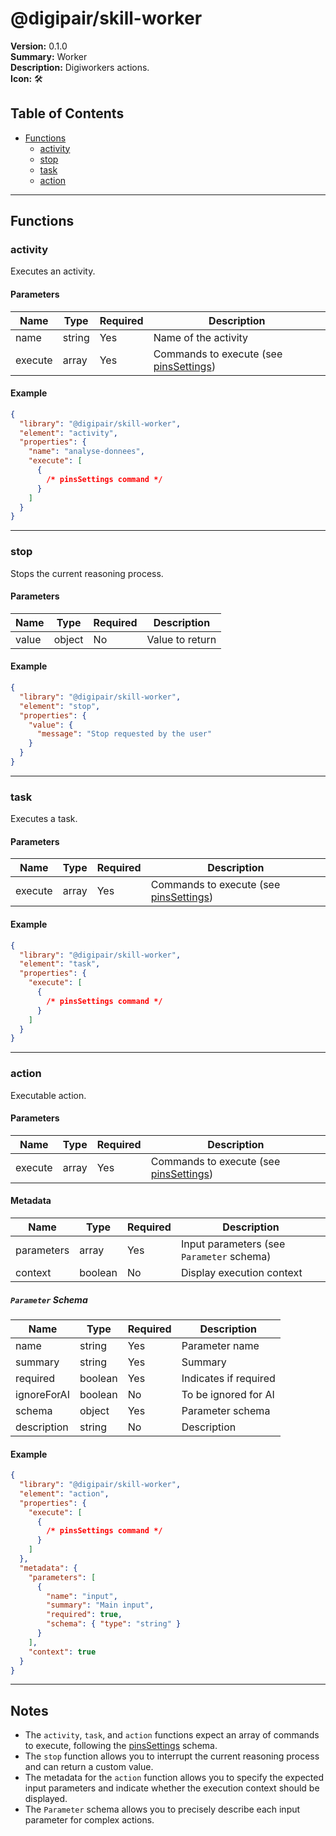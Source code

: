 # @digipair/skill-worker

**Version:** 0.1.0  
**Summary:** Worker  
**Description:** Digiworkers actions.  
**Icon:** 🛠

## Table of Contents

- [Functions](#functions)
  - [activity](#activity)
  - [stop](#stop)
  - [task](#task)
  - [action](#action)

---

## Functions

### activity

Executes an activity.

#### Parameters

| Name    | Type   | Required | Description                                                                        |
| ------- | ------ | -------- | ---------------------------------------------------------------------------------- |
| name    | string | Yes      | Name of the activity                                                               |
| execute | array  | Yes      | Commands to execute (see [pinsSettings](https://schemas.digipair.ai/pinsSettings)) |

#### Example

```json
{
  "library": "@digipair/skill-worker",
  "element": "activity",
  "properties": {
    "name": "analyse-donnees",
    "execute": [
      {
        /* pinsSettings command */
      }
    ]
  }
}
```

---

### stop

Stops the current reasoning process.

#### Parameters

| Name  | Type   | Required | Description     |
| ----- | ------ | -------- | --------------- |
| value | object | No       | Value to return |

#### Example

```json
{
  "library": "@digipair/skill-worker",
  "element": "stop",
  "properties": {
    "value": {
      "message": "Stop requested by the user"
    }
  }
}
```

---

### task

Executes a task.

#### Parameters

| Name    | Type  | Required | Description                                                                        |
| ------- | ----- | -------- | ---------------------------------------------------------------------------------- |
| execute | array | Yes      | Commands to execute (see [pinsSettings](https://schemas.digipair.ai/pinsSettings)) |

#### Example

```json
{
  "library": "@digipair/skill-worker",
  "element": "task",
  "properties": {
    "execute": [
      {
        /* pinsSettings command */
      }
    ]
  }
}
```

---

### action

Executable action.

#### Parameters

| Name    | Type  | Required | Description                                                                        |
| ------- | ----- | -------- | ---------------------------------------------------------------------------------- |
| execute | array | Yes      | Commands to execute (see [pinsSettings](https://schemas.digipair.ai/pinsSettings)) |

#### Metadata

| Name       | Type    | Required | Description                               |
| ---------- | ------- | -------- | ----------------------------------------- |
| parameters | array   | Yes      | Input parameters (see `Parameter` schema) |
| context    | boolean | No       | Display execution context                 |

##### `Parameter` Schema

| Name        | Type    | Required | Description           |
| ----------- | ------- | -------- | --------------------- |
| name        | string  | Yes      | Parameter name        |
| summary     | string  | Yes      | Summary               |
| required    | boolean | Yes      | Indicates if required |
| ignoreForAI | boolean | No       | To be ignored for AI  |
| schema      | object  | Yes      | Parameter schema      |
| description | string  | No       | Description           |

#### Example

```json
{
  "library": "@digipair/skill-worker",
  "element": "action",
  "properties": {
    "execute": [
      {
        /* pinsSettings command */
      }
    ]
  },
  "metadata": {
    "parameters": [
      {
        "name": "input",
        "summary": "Main input",
        "required": true,
        "schema": { "type": "string" }
      }
    ],
    "context": true
  }
}
```

---

## Notes

- The `activity`, `task`, and `action` functions expect an array of commands to execute, following the [pinsSettings](https://schemas.digipair.ai/pinsSettings) schema.
- The `stop` function allows you to interrupt the current reasoning process and can return a custom value.
- The metadata for the `action` function allows you to specify the expected input parameters and indicate whether the execution context should be displayed.
- The `Parameter` schema allows you to precisely describe each input parameter for complex actions.
